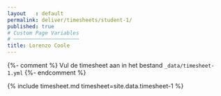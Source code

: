 ```yaml
---
layout   : default
permalink: deliver/timesheets/student-1/
published: true
# Custom Page Variables
# ─────────────────────
title: Lorenzo Coole
---
```

{%- comment %}
Vul de timesheet aan in het bestand `_data/timesheet-1.yml`
{%- endcomment %}

{% include timesheet.md timesheet=site.data.timesheet-1 %}
